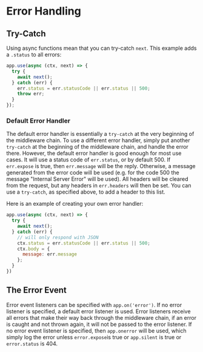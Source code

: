 # Error Handling

## Try-Catch

  Using async functions mean that you can try-catch `next`.
  This example adds a `.status` to all errors:

  ```js
  app.use(async (ctx, next) => {
    try {
      await next();
    } catch (err) {
      err.status = err.statusCode || err.status || 500;
      throw err;
    }
  });
  ```

### Default Error Handler

  The default error handler is essentially a `try-catch` at
  the very beginning of the middleware chain. To use a
  different error handler, simply put another `try-catch` at
  the beginning of the middleware chain, and handle the error
  there. However, the default error handler is good enough for
  most use cases. It will use a status code of `err.status`,
  or by default 500. If `err.expose` is true, then `err.message`
  will be the reply. Otherwise, a message generated from the
  error code will be used (e.g. for the code 500 the message
  "Internal Server Error" will be used). All headers will be
  cleared from the request, but any headers in `err.headers`
  will then be set. You can use a `try-catch`, as specified
  above, to add a header to this list.

  Here is an example of creating your own error handler:

```js
app.use(async (ctx, next) => {
  try {
    await next();
  } catch (err) {
    // will only respond with JSON
    ctx.status = err.statusCode || err.status || 500;
    ctx.body = {
      message: err.message
    };
  }
})
```

## The Error Event

  Error event listeners can be specified with `app.on('error')`.
  If no error listener is specified, a default error listener
  is used. Error listeners receive all errors that make their
  way back through the middleware chain, if an error is caught
  and not thrown again, it will not be passed to the error
  listener. If no error event listener is specified, then
  `app.onerror` will be used, which simply log the error unless
  `error.expose`is true or `app.silent` is true or `error.status`
  is 404.
